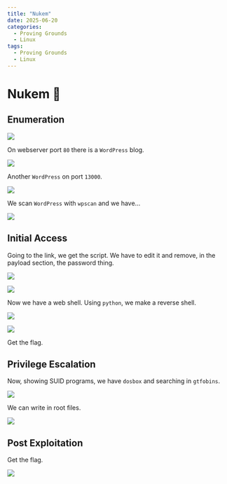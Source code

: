 ```yaml
---
title: "Nukem"
date: 2025-06-20
categories:
  - Proving Grounds
  - Linux
tags:
  - Proving Grounds
  - Linux
---
```


# Nukem 🔸
<!-- more -->

## Enumeration

![](../assets/Pasted%20image%2020250322134333.png)

On webserver port `80` there is a `WordPress` blog.

![](../assets/Pasted%20image%2020250322134419.png)

Another `WordPress` on port `13000`.

![](../assets/Pasted%20image%2020250322134603.png)

We scan `WordPress` with `wpscan` and we have...

![](../assets/Pasted%20image%2020250323133920.png)

## Initial Access

Going to the link, we get the script. We have to edit it and remove, in the payload section, the password thing.

![](../assets/Pasted%20image%2020250323134005.png)

![](../assets/Pasted%20image%2020250323134023.png)

Now we have a web shell. Using `python`, we make a reverse shell.

![](../assets/Pasted%20image%2020250323134100.png)

![](../assets/Pasted%20image%2020250323134237.png)

Get the flag.

## Privilege Escalation

Now, showing SUID programs, we have `dosbox` and searching in `gtfobins`.

![](../assets/Pasted%20image%2020250323134331.png)

We can write in root files.

![](../assets/Pasted%20image%2020250323134430.png)

## Post Exploitation

Get the flag.

![](../assets/Pasted%20image%2020250323134447.png)
